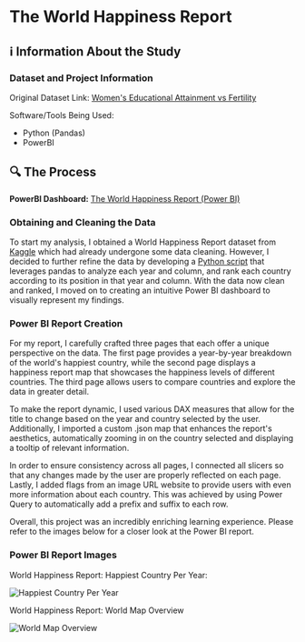 <h1>The World Happiness Report</h1>

<h2>ℹ️ Information About the Study</h2>
<h3>Dataset and Project Information</h3>

Original Dataset Link: <a href = "https://www.kaggle.com/code/mayzannilarthein44/world-happiness-report-data-cleaning">Women's Educational Attainment vs Fertility</a>

Software/Tools Being Used:
- Python (Pandas)
- PowerBI

<h2>🔍 The Process</h2>
<b>PowerBI Dashboard:</b> <a href="https://app.powerbi.com/view?r=eyJrIjoiNTcyYjY4Y2ItMDgzMS00MjAwLWEyMjYtNzhhYWIzNDdkZjE1IiwidCI6ImU0YTdiMmYwLTRkM2QtNDI0OC05YTdiLWEyNjQ4ZTIzN2MxNSIsImMiOjF9&pageName=ReportSectionc1b182ee40bc969bbaba">The World Happiness Report (Power BI)</a>
<h3>Obtaining and Cleaning the Data</h3>

To start my analysis, I obtained a World Happiness Report dataset from <a href="https://www.kaggle.com/code/mayzannilarthein44/world-happiness-report-data-cleaning">Kaggle</a> which had already undergone some data cleaning. However, I decided to further refine the data by developing a <a href="HappinessReportDataCleaning.py">Python script</a> that leverages pandas to analyze each year and column, and rank each country according to its position in that year and column. With the data now clean and ranked, I moved on to creating an intuitive Power BI dashboard to visually represent my findings.

<h3>Power BI Report Creation</h3>

For my report, I carefully crafted three pages that each offer a unique perspective on the data. The first page provides a year-by-year breakdown of the world's happiest country, while the second page displays a happiness report map that showcases the happiness levels of different countries. The third page allows users to compare countries and explore the data in greater detail.

To make the report dynamic, I used various DAX measures that allow for the title to change based on the year and country selected by the user. Additionally, I imported a custom .json map that enhances the report's aesthetics, automatically zooming in on the country selected and displaying a tooltip of relevant information.

In order to ensure consistency across all pages, I connected all slicers so that any changes made by the user are properly reflected on each page. Lastly, I added flags from an image URL website to provide users with even more information about each country. This was achieved by using Power Query to automatically add a prefix and suffix to each row.

Overall, this project was an incredibly enriching learning experience. Please refer to the images below for a closer look at the Power BI report.

<h3>Power BI Report Images</h3>

World Happiness Report: Happiest Country Per Year:

![Happiest Country Per Year](https://user-images.githubusercontent.com/130507070/235213154-d88a9c24-a7c6-49e3-b454-c5ab8bd95b36.png)

World Happiness Report: World Map Overview

![World Map Overview](https://user-images.githubusercontent.com/130507070/235213371-ab3b06f3-6fb4-4fc9-b990-1f53353a192e.png)
